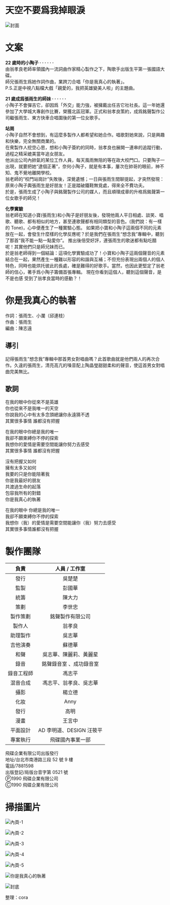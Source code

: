 # 天空不要爲我掉眼淚

![封面](./00-cover.jpg)

# 文案

**22 歲時的小陶子 · · · · · ·**  
由翁孝良老師率領國內一流詞曲作家精心製作之下，陶歌手出版生平第一張國語大碟。  
師兄張雨生爲她作詞作曲，業跨刀合唱「你是我真心的執著」。  
P.S.正是中視八點檔大戲「親愛的，我把英雄變美人啦」的主題曲。

**21 歲成爲張雨生的師妹 · · · · · ·**  
小陶子不會彈吉它，卻因爲「外交」能力強，被擁戴出任吉它社社長。這一年她還參加了大學城大專創作比賽，榮獲北區冠軍。正式和翁孝良策約，成爲銘聲製作公司繼張雨生、東方快車合唱圍後的第一位女歌手。

**站崗**  
小陶子自然不會想到，有這麼多製作人都希望和她合作。唱歌對她來說，只是興趣和快樂，完全無關商業的。  
在衆製作人挖空心思，想和小陶子簽約的同時，翁孝良也展開一連串的追蹤行動，過程之精采媲美當年追女朋友。  
他派出公司內帥氣的某位工作人員，每天風雨無阻的等在政大校門口。只要陶子一出現，就要把她“逮個正著”，奈何小陶子，就是有本事，屢次在帥哥的眼前，神不知、鬼不覺地離開學校。  
翁老師的“校門站崗計”失敗後，深覺遺憾；一日與張雨生間聊提起，才突然發現：原來小陶子輿張雨生是好朋友！正是踏破鐵鞋無覓處，得來全不費功夫。  
於是，張雨生成了小陶子與銘聲製作公司的媒人，而且順理成章的升格爲銘聲第一位女歌手的師兄！

**化學實驗**  
翁老師在知道小寶(張雨生)和小陶子是好朋友後，發現他兩人平日相處、談笑、唱歌、聽歌、都有相似的地方，甚至連歌聲都有相同類型的音色。(我們說：有一樣的 Tone)，心中便產生了一種實驗心態。 如果把小寶和小陶子這兩個不同的元素放在一起，會發生什麼樣的化學反應呢？於是我們在張雨生“想念我”專輯中，聽到了那首“我不能一點一點愛你”。 推出後倍受好評，連張雨生的歌迷都有點吃醋呢！其實他們只是師兄妹而已。  
於是翁老師得到一個結論：這項化學實驗成功了！小寶和小陶子這兩個聲音的元素結合在一起，果然產生一種難以形容的和諧與互補；不但充份表現出兩個人的個人特色，同時也能烘托彼此的長處，確是難得的好歌手。當然，也因此更堅定了翁老師的信心，著手爲小陶子籌備首張專輯。
現在你看到這個人，聽到這個聲音，是不是也感 受到了翁孝良當時的感動？！

# 你是我真心的執著

作詞：張雨生、小瀾（邱連枝）  
作曲：張雨生  
編曲：陳志遠

## 導引

記得張雨生”想念我”專輯中那首男女對唱曲嗎？此首歌曲就是他們兩人的再次合作。久違的張雨生，清亮高亢的嗓音配上陶晶瑩甜甜柔和的聲音，使這首男女對唱曲完美無比。

## 歌詞

在我的眼中你從來不是英雄  
你也從來不是我唯一的天空  
你說我的心中有太多念頭總讓你永遠猜不透  
其實很多事情 誰都沒有把握

在我的眼中你總是我的唯一  
我卻不願束縛你不停的探索  
我想你的愛情是需要空間能讓你努力去感受  
其實很多事情 誰都沒有把握

沒有把握又如何  
擁有太多又如何  
我要的只是你能陪著我  
你是我最好的朋友  
共渡過生命的起落  
包容我所有的對錯  
你是我真心的執著

在我的眼中 你總是我的唯一  
我卻不願束縛你不停的探索  
我想你（我）的愛情是需要空間能讓你（我）努力去感受  
其實很多事情誰都沒有把握

# 製作團隊

|    負責    |      人員 / 工作室       |
| :--------: | :----------------------: |
|    發行    |          吳楚楚          |
|    監製    |          彭國華          |
|    統籌    |          陳大力          |
|    策劃    |          李世忠          |
|  製作策劃  |     銘聲製作有限公司     |
|   製作人   |          翁孝良          |
|  助理製作  |          吳志華          |
|  吉他演奏  |          蘇德華          |
|    和聲    |  吳志華、陳麗莉、黃麗星  |
|    錄音    | 銘聲錄音室 、成功錄音室  |
| 錄音工程師 |          馮志平          |
|  混音合成  |  馮志平、翁孝良、吳志華  |
|    攝影    |          楊立德          |
|    化妝    |           Anny           |
|    發行    |           高明           |
|    漫畫    |          王言中          |
|  平面設計  | AD 李明道、DESIGN 汪筱平 |
|  專案執行  |     飛碟國內事業一部     |

飛碟企業有限公司出版發行  
地址/台北市南港路三段 52 號 9 樓  
電話/7881598  
出版登記/局版台音字第 0521 號  
Ⓟ1990 飛碟企業有限公司  
Ⓒ1990 飛碟企業有限公司

# 掃描圖片

![內頁-1](./00-booklet-1.jpg)

![內頁-2](./00-booklet-2.jpg)

![內頁-3](./00-booklet-3.jpg)

![內頁-4](./00-booklet-4.jpg)

![內頁-5](./00-booklet-5.jpg)

![你是我真心的執著](./01-nswzxdzz.jpg)

![封底](./00-backcover.jpg)

整理：cora
